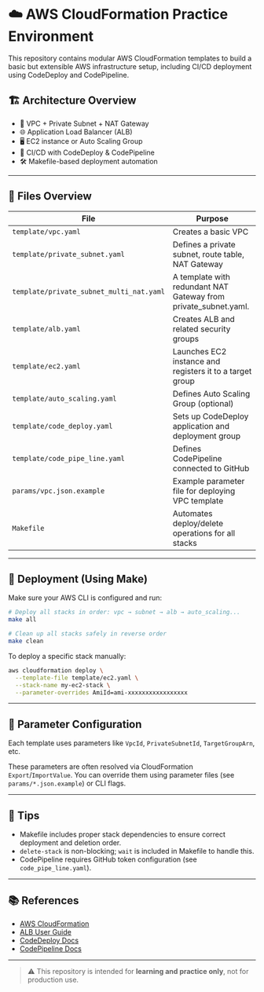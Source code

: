 # ☁️ AWS CloudFormation Practice Environment

This repository contains modular AWS CloudFormation templates to build a basic but extensible AWS infrastructure setup, including CI/CD deployment using CodeDeploy and CodePipeline.

## 🏗️ Architecture Overview

- 🔐 VPC + Private Subnet + NAT Gateway
- 🌐 Application Load Balancer (ALB)
- 🖥️ EC2 instance or Auto Scaling Group
- 🚀 CI/CD with CodeDeploy & CodePipeline
- 🛠️ Makefile-based deployment automation

---

## 📂 Files Overview

| File | Purpose |
|------|---------|
| `template/vpc.yaml` | Creates a basic VPC |
| `template/private_subnet.yaml` | Defines a private subnet, route table, NAT Gateway |
| `template/private_subnet_multi_nat.yaml` | A template with redundant NAT Gateway from private_subnet.yaml. |
| `template/alb.yaml` | Creates ALB and related security groups |
| `template/ec2.yaml` | Launches EC2 instance and registers it to a target group |
| `template/auto_scaling.yaml` | Defines Auto Scaling Group (optional) |
| `template/code_deploy.yaml` | Sets up CodeDeploy application and deployment group |
| `template/code_pipe_line.yaml` | Defines CodePipeline connected to GitHub |
| `params/vpc.json.example` | Example parameter file for deploying VPC template |
| `Makefile` | Automates deploy/delete operations for all stacks |

---

## 🚀 Deployment (Using Make)

Make sure your AWS CLI is configured and run:

```bash
# Deploy all stacks in order: vpc → subnet → alb → auto_scaling...
make all

# Clean up all stacks safely in reverse order
make clean
```

To deploy a specific stack manually:

```bash
aws cloudformation deploy \
  --template-file template/ec2.yaml \
  --stack-name my-ec2-stack \
  --parameter-overrides AmiId=ami-xxxxxxxxxxxxxxxxx
```

---

## 🔧 Parameter Configuration

Each template uses parameters like `VpcId`, `PrivateSubnetId`, `TargetGroupArn`, etc.

These parameters are often resolved via CloudFormation `Export`/`ImportValue`. You can override them using parameter files (see `params/*.json.example`) or CLI flags.

---

## 🧠 Tips

- Makefile includes proper stack dependencies to ensure correct deployment and deletion order.
- `delete-stack` is non-blocking; `wait` is included in Makefile to handle this.
- CodePipeline requires GitHub token configuration (see `code_pipe_line.yaml`).

---

## 📚 References

- [AWS CloudFormation](https://docs.aws.amazon.com/cloudformation/)
- [ALB User Guide](https://docs.aws.amazon.com/elasticloadbalancing/latest/application/introduction.html)
- [CodeDeploy Docs](https://docs.aws.amazon.com/codedeploy/latest/userguide/welcome.html)
- [CodePipeline Docs](https://docs.aws.amazon.com/codepipeline/latest/userguide/welcome.html)

---

> ⚠️ This repository is intended for **learning and practice only**, not for production use.
